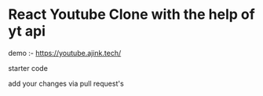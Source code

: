 # React Youtube Clone with the help of yt api

demo :- https://youtube.ajink.tech/

starter code

add your changes via pull request's
